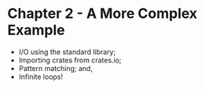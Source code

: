 # Chapter 2 - A More Complex Example

- I/O using the standard library;
- Importing crates from crates.io;
- Pattern matching; and,
- Infinite loops!
